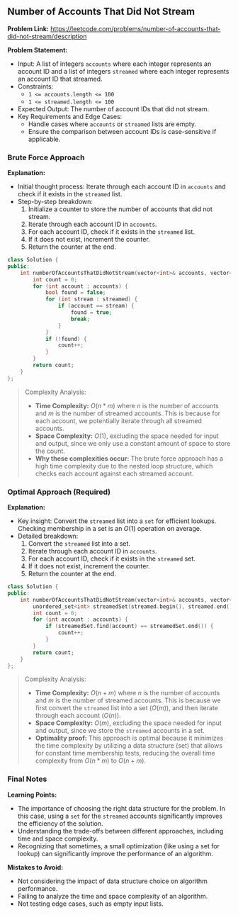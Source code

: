## Number of Accounts That Did Not Stream

**Problem Link:** https://leetcode.com/problems/number-of-accounts-that-did-not-stream/description

**Problem Statement:**
- Input: A list of integers `accounts` where each integer represents an account ID and a list of integers `streamed` where each integer represents an account ID that streamed.
- Constraints: 
  - `1 <= accounts.length <= 100`
  - `1 <= streamed.length <= 100`
- Expected Output: The number of account IDs that did not stream.
- Key Requirements and Edge Cases:
  - Handle cases where `accounts` or `streamed` lists are empty.
  - Ensure the comparison between account IDs is case-sensitive if applicable.

### Brute Force Approach

**Explanation:**
- Initial thought process: Iterate through each account ID in `accounts` and check if it exists in the `streamed` list.
- Step-by-step breakdown:
  1. Initialize a counter to store the number of accounts that did not stream.
  2. Iterate through each account ID in `accounts`.
  3. For each account ID, check if it exists in the `streamed` list.
  4. If it does not exist, increment the counter.
  5. Return the counter at the end.

```cpp
class Solution {
public:
    int numberOfAccountsThatDidNotStream(vector<int>& accounts, vector<int>& streamed) {
        int count = 0;
        for (int account : accounts) {
            bool found = false;
            for (int stream : streamed) {
                if (account == stream) {
                    found = true;
                    break;
                }
            }
            if (!found) {
                count++;
            }
        }
        return count;
    }
};
```

> Complexity Analysis:
> - **Time Complexity:** $O(n*m)$ where $n$ is the number of accounts and $m$ is the number of streamed accounts. This is because for each account, we potentially iterate through all streamed accounts.
> - **Space Complexity:** $O(1)$, excluding the space needed for input and output, since we only use a constant amount of space to store the count.
> - **Why these complexities occur:** The brute force approach has a high time complexity due to the nested loop structure, which checks each account against each streamed account.

### Optimal Approach (Required)

**Explanation:**
- Key insight: Convert the `streamed` list into a `set` for efficient lookups. Checking membership in a set is an $O(1)$ operation on average.
- Detailed breakdown:
  1. Convert the `streamed` list into a set.
  2. Iterate through each account ID in `accounts`.
  3. For each account ID, check if it exists in the `streamed` set.
  4. If it does not exist, increment the counter.
  5. Return the counter at the end.

```cpp
class Solution {
public:
    int numberOfAccountsThatDidNotStream(vector<int>& accounts, vector<int>& streamed) {
        unordered_set<int> streamedSet(streamed.begin(), streamed.end());
        int count = 0;
        for (int account : accounts) {
            if (streamedSet.find(account) == streamedSet.end()) {
                count++;
            }
        }
        return count;
    }
};
```

> Complexity Analysis:
> - **Time Complexity:** $O(n + m)$ where $n$ is the number of accounts and $m$ is the number of streamed accounts. This is because we first convert the `streamed` list into a set ($O(m)$), and then iterate through each account ($O(n)$).
> - **Space Complexity:** $O(m)$, excluding the space needed for input and output, since we store the `streamed` accounts in a set.
> - **Optimality proof:** This approach is optimal because it minimizes the time complexity by utilizing a data structure (set) that allows for constant time membership tests, reducing the overall time complexity from $O(n*m)$ to $O(n + m)$.

### Final Notes

**Learning Points:**
- The importance of choosing the right data structure for the problem. In this case, using a `set` for the `streamed` accounts significantly improves the efficiency of the solution.
- Understanding the trade-offs between different approaches, including time and space complexity.
- Recognizing that sometimes, a small optimization (like using a set for lookup) can significantly improve the performance of an algorithm.

**Mistakes to Avoid:**
- Not considering the impact of data structure choice on algorithm performance.
- Failing to analyze the time and space complexity of an algorithm.
- Not testing edge cases, such as empty input lists.